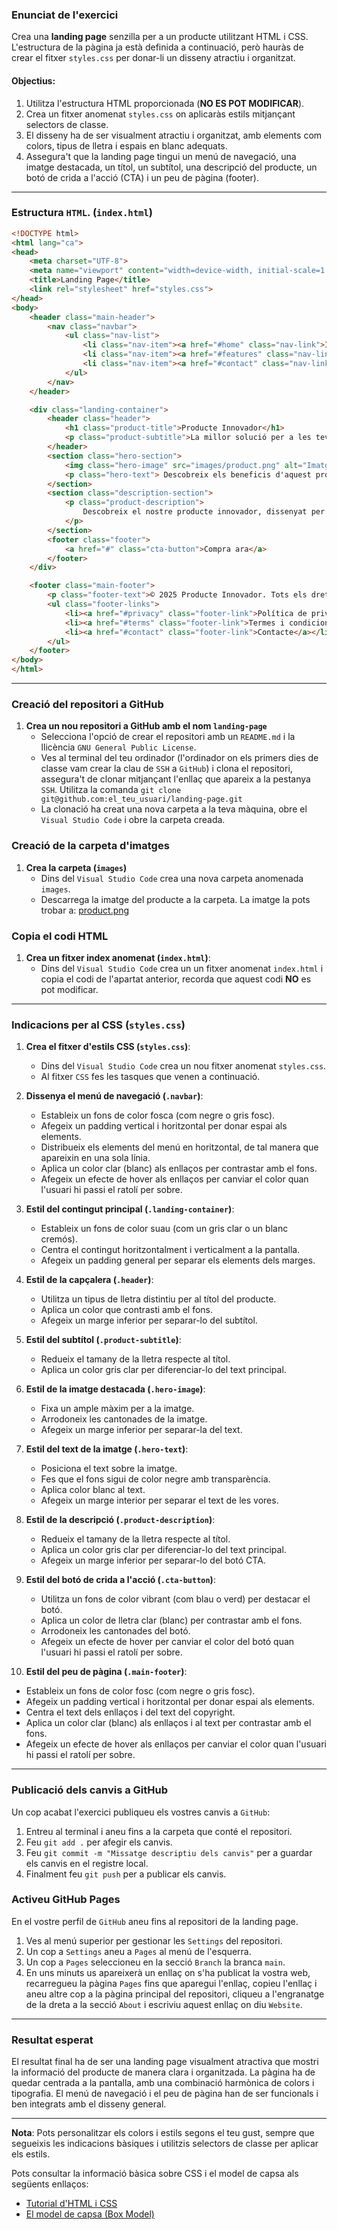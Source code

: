 ### Enunciat de l'exercici

Crea una **landing page** senzilla per a un producte utilitzant HTML i CSS. L'estructura de la pàgina ja està definida a continuació, però hauràs de crear el fitxer `styles.css` per donar-li un disseny atractiu i organitzat.

#### Objectius:
1. Utilitza l'estructura HTML proporcionada (**NO ES POT MODIFICAR**).
2. Crea un fitxer anomenat `styles.css` on aplicaràs estils mitjançant selectors de classe.
3. El disseny ha de ser visualment atractiu i organitzat, amb elements com colors, tipus de lletra i espais en blanc adequats.
4. Assegura't que la landing page tingui un menú de navegació, una imatge destacada, un títol, un subtítol, una descripció del producte, un botó de crida a l'acció (CTA) i un peu de pàgina (footer).

---

### Estructura `HTML`. (`index.html`)

```html
<!DOCTYPE html>
<html lang="ca">
<head>
    <meta charset="UTF-8">
    <meta name="viewport" content="width=device-width, initial-scale=1.0">
    <title>Landing Page</title>
    <link rel="stylesheet" href="styles.css">
</head>
<body>
    <header class="main-header">
        <nav class="navbar">
            <ul class="nav-list">
                <li class="nav-item"><a href="#home" class="nav-link">Inici</a></li>
                <li class="nav-item"><a href="#features" class="nav-link">Característiques</a></li>
                <li class="nav-item"><a href="#contact" class="nav-link">Contacte</a></li>
            </ul>
        </nav>
    </header>

    <div class="landing-container">
        <header class="header">
            <h1 class="product-title">Producte Innovador</h1>
            <p class="product-subtitle">La millor solució per a les teves necessitats</p>
        </header>
        <section class="hero-section">
            <img class="hero-image" src="images/product.png" alt="Imatge del Producte" />
            <p class="hero-text"> Descobreix els beneficis d'aquest producte! </p>
        </section>
        <section class="description-section">
            <p class="product-description">
                Descobreix el nostre producte innovador, dissenyat per millorar la teva vida diària. Amb tecnologia avançada i materials de primera qualitat, aquest producte és perfecte per a tothom.
            </p>
        </section>
        <footer class="footer">
            <a href="#" class="cta-button">Compra ara</a>
        </footer>
    </div>

    <footer class="main-footer">
        <p class="footer-text">© 2025 Producte Innovador. Tots els drets reservats.</p>
        <ul class="footer-links">
            <li><a href="#privacy" class="footer-link">Política de privacitat</a></li>
            <li><a href="#terms" class="footer-link">Termes i condicions</a></li>
            <li><a href="#contact" class="footer-link">Contacte</a></li>
        </ul>
    </footer>
</body>
</html>
```

---

### Creació del repositori a GitHub
1. **Crea un nou repositori a GitHub amb el nom `landing-page`**
    - Selecciona l'opció de crear el repositori amb un `README.md` i la llicència `GNU General Public License`. 
    - Ves al terminal del teu ordinador (l'ordinador on els primers dies de classe vam crear la clau de `SSH` a `GitHub`) i clona el repositori, assegura't de clonar mitjançant l'enllaç que apareix a la pestanya `SSH`. Utilitza la comanda `git clone git@github.com:el_teu_usuari/landing-page.git`
    - La clonació ha creat una nova carpeta a la teva màquina, obre el `Visual Studio Code` i obre la carpeta creada.

### Creació de la carpeta d'imatges 
1. **Crea la carpeta (`images`)**
    - Dins del `Visual Studio Code` crea una nova carpeta anomenada `images`.
    - Descarrega la imatge del producte a la carpeta. La imatge la pots trobar a: [product.png](../img/product.png)

### Copia el codi HTML
1. **Crea un fitxer index anomenat (`index.html`)**:
    - Dins del `Visual Studio Code` crea un un fitxer anomenat `index.html` i copia el codi de l'apartat anterior, recorda que aquest codi **NO** es pot modificar.

---

### Indicacions per al CSS (`styles.css`)
1. **Crea el fitxer d'estils CSS (`styles.css`)**:
    - Dins del `Visual Studio Code` crea un nou fitxer anomenat `styles.css`.
    - Al fitxer `CSS` fes les tasques que venen a continuació.

2. **Dissenya el menú de navegació (`.navbar`)**:
   - Estableix un fons de color fosca (com negre o gris fosc).
   - Afegeix un padding vertical i horitzontal per donar espai als elements.
   - Distribueix els elements del menú en horitzontal, de tal manera que apareixin en una sola línia.
   - Aplica un color clar (blanc) als enllaços per contrastar amb el fons.
   - Afegeix un efecte de hover als enllaços per canviar el color quan l'usuari hi passi el ratolí per sobre.

3. **Estil del contingut principal (`.landing-container`)**:
   - Estableix un fons de color suau (com un gris clar o un blanc cremós).
   - Centra el contingut horitzontalment i verticalment a la pantalla.
   - Afegeix un padding general per separar els elements dels marges.

4. **Estil de la capçalera (`.header`)**:
   - Utilitza un tipus de lletra distintiu per al títol del producte.
   - Aplica un color que contrasti amb el fons.
   - Afegeix un marge inferior per separar-lo del subtítol.

5. **Estil del subtítol (`.product-subtitle`)**:
   - Redueix el tamany de la lletra respecte al títol.
   - Aplica un color gris clar per diferenciar-lo del text principal.

6. **Estil de la imatge destacada (`.hero-image`)**:
   - Fixa un ample màxim per a la imatge.
   - Arrodoneix les cantonades de la imatge.
   - Afegeix un marge inferior per separar-la del text.

7. **Estil del text de la imatge (`.hero-text`)**:
   - Posiciona el text sobre la imatge.
   - Fes que el fons sigui de color negre amb transparència.
   - Aplica color blanc al text.
   - Afegeix un marge interior per separar el text de les vores.

8. **Estil de la descripció (`.product-description`)**:
   - Redueix el tamany de la lletra respecte al títol.
   - Aplica un color gris clar per diferenciar-lo del text principal.
   - Afegeix un marge inferior per separar-lo del botó CTA.

9. **Estil del botó de crida a l'acció (`.cta-button`)**:
   - Utilitza un fons de color vibrant (com blau o verd) per destacar el botó.
   - Aplica un color de lletra clar (blanc) per contrastar amb el fons.
   - Arrodoneix les cantonades del botó.
   - Afegeix un efecte de hover per canviar el color del botó quan l'usuari hi passi el ratolí per sobre.

10. **Estil del peu de pàgina (`.main-footer`)**:
   - Estableix un fons de color fosc (com negre o gris fosc).
   - Afegeix un padding vertical i horitzontal per donar espai als elements.
   - Centra el text dels enllaços i del text del copyright.
   - Aplica un color clar (blanc) als enllaços i al text per contrastar amb el fons.
   - Afegeix un efecte de hover als enllaços per canviar el color quan l'usuari hi passi el ratolí per sobre.

---

### Publicació dels canvis a GitHub
Un cop acabat l'exercici publiqueu els vostres canvis a `GitHub`:

1. Entreu al terminal i aneu fins a la carpeta que conté el repositori.
2. Feu `git add .` per afegir els canvis.
3. Feu `git commit -m "Missatge descriptiu dels canvis"` per a guardar els canvis en el registre local.
4. Finalment feu `git push` per a publicar els canvis.

### Activeu GitHub Pages
En el vostre perfil de `GitHub` aneu fins al repositori de la landing page.

1. Ves al menú superior per gestionar les `Settings` del repositori.
2. Un cop a `Settings` aneu a `Pages` al menú de l'esquerra.
3. Un cop a `Pages` seleccioneu en la secció `Branch` la branca `main`.
4. En uns minuts us apareixerà un enllaç on s'ha publicat la vostra web, recarregueu la pàgina `Pages` fins que aparegui l'enllaç, copieu l'enllaç i aneu altre cop a la pàgina principal del repositori, cliqueu a l'engranatge de la dreta a la secció `About` i escriviu aquest enllaç on diu `Website`.

---

### Resultat esperat
El resultat final ha de ser una landing page visualment atractiva que mostri la informació del producte de manera clara i organitzada. La pàgina ha de quedar centrada a la pantalla, amb una combinació harmònica de colors i tipografia. El menú de navegació i el peu de pàgina han de ser funcionals i ben integrats amb el disseny general.

---

**Nota**: Pots personalitzar els colors i estils segons el teu gust, sempre que segueixis les indicacions bàsiques i utilitzis selectors de classe per aplicar els estils.

Pots consultar la informació bàsica sobre CSS i el model de capsa als següents enllaços:
- [Tutorial d'HTML i CSS](../intro-html-css.md)
- [El model de capsa (Box Model)](../box-model.md)
